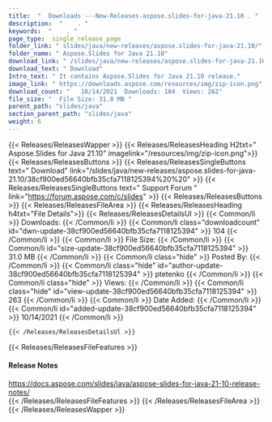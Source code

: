 ```yaml
---
title:  "  Downloads ---New-Releases-aspose.slides-for-java-21.10 . " 
description:  "    . " 
keywords:  "    . " 
page_type:  single_release_page
folder_link: " slides/java/new-releases/aspose.slides-for-java-21.10/"
folder_name: " Aspose.Slides for Java 21.10"
download_link: " /slides/java/new-releases/aspose.slides-for-java-21.10/38cf900ed56640bfb35cfa7118125394"
download_text: " Download"
Intro_text: " It contains Aspose.Slides for Java 21.10 release."
image_link: " https://downloads.aspose.com/resources/img/zip-icon.png"
download_count: "   10/14/2021  Downloads: 104  Views: 262"
file_size: "  File Size: 31.0 MB "
parent_path: "slides/java"
section_parent_path: "slides/java"
weight: 6 
---
```


{{< Releases/ReleasesWapper >}}
  {{< Releases/ReleasesHeading H2txt=" Aspose.Slides for Java 21.10" imagelink="/resources/img/zip-icon.png">}}
  {{< Releases/ReleasesButtons >}}
    {{< Releases/ReleasesSingleButtons text=" Download" link="/slides/java/new-releases/aspose.slides-for-java-21.10/38cf900ed56640bfb35cfa7118125394%20%20" >}}
    {{< Releases/ReleasesSingleButtons text=" Support Forum " link="https://forum.aspose.com/c/slides" >}}
  {{< Releases/ReleasesButtons >}}
  {{< Releases/ReleasesFileArea >}}
    {{< Releases/ReleasesHeading h4txt="File Details">}}
    {{< Releases/ReleasesDetailsUl >}}
            {{< Common/li  >}} Downloads: {{< /Common/li >}} 
      {{< Common/li class="downloadcount" id="dwn-update-38cf900ed56640bfb35cfa7118125394" >}} 104 {{< /Common/li >}} 
      {{< Common/li  >}} File Size: {{< /Common/li >}} 
      {{< Common/li id="size-update-38cf900ed56640bfb35cfa7118125394" >}} 31.0 MB {{< /Common/li >}} 
      {{< Common/li  class="hide" >}} Posted By: {{< /Common/li >}} 
      {{< Common/li class="hide" id="author-update-38cf900ed56640bfb35cfa7118125394" >}} ptetenko {{< /Common/li >}} 
      {{< Common/li class="hide"  >}} Views: {{< /Common/li >}} 
      {{< Common/li class="hide" id="view-update-38cf900ed56640bfb35cfa7118125394" >}} 263 {{< /Common/li >}} 
      {{< Common/li  >}} Date Added: {{< /Common/li >}} 
      {{< Common/li id="added-update-38cf900ed56640bfb35cfa7118125394" >}} 10/14/2021 {{< /Common/li >}} 

    {{< /Releases/ReleasesDetailsUl >}}

  {{< Releases/ReleasesFileFeatures >}}
      <h4>Release Notes</h4><div><a href="https://docs.aspose.com/slides/java/aspose-slides-for-java-21-10-release-notes/">https://docs.aspose.com/slides/java/aspose-slides-for-java-21-10-release-notes/</a></div>
  {{< /Releases/ReleasesFileFeatures >}}
 {{< /Releases/ReleasesFileArea >}}
{{< /Releases/ReleasesWapper >}}


